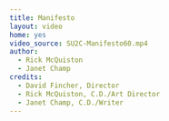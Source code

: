```yaml
---
title: Manifesto
layout: video
home: yes
video_source: SU2C-Manifesto60.mp4
author:
  - Rick McQuiston
  - Janet Champ
credits:
  - David Fincher, Director
  - Rick McQuiston, C.D./Art Director
  - Janet Champ, C.D./Writer
---
```


